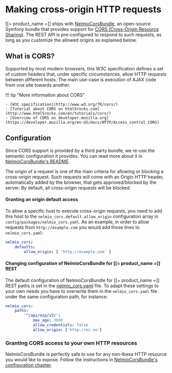 # Making cross-origin HTTP requests

[[= product_name =]] ships with [NelmioCorsBundle](https://github.com/nelmio/NelmioCorsBundle),
an open-source Symfony bundle that provides support for [CORS (Cross-Origin Resource Sharing)](http://www.w3.org/TR/cors/).
The REST API is pre-configured to respond to such requests, as long as you customize the allowed origins as explained below.

## What is CORS?

Supported by most modern browsers, this W3C specification defines a set of custom headers
that, under specific circumstances, allow HTTP requests between different hosts.
The main use-case is execution of AJAX code from one site towards another.

!!! tip "More information about CORS"

    - [W3C specification](http://www.w3.org/TR/cors/)
    - [Tutorial about CORS on html5rocks.com](http://www.html5rocks.com/en/tutorials/cors/)
    - [Overview of CORS on developer.mozilla.org](https://developer.mozilla.org/en-US/docs/HTTP/Access_control_CORS)

## Configuration

Since CORS support is provided by a third party bundle, we re-use the semantic configuration it provides.
You can read more about it in [NelmioCorsBundle's README](https://github.com/nelmio/NelmioCorsBundle/blob/master/README.md).

The origin of a request is one of the main criteria for allowing or blocking a cross-origin request.
Such requests will come with an Origin HTTP header, automatically added by the browser,
that gets approved/blocked by the server. By default, all cross-origin requests will be blocked.

#### Granting an origin default access

To allow a specific host to execute cross-origin requests, you need to add this host to the `nelmio_cors.default.allow_origin` configuration array in `config/packages/nelmio_cors.yaml`.
As an example, in order to allow requests from `http://example.com` you would add those lines to `nelmio_cors.yaml`:

``` yaml
nelmio_cors:
    defaults:
        allow_origin: [ 'http://example.com' ]
```

#### Changing configuration of NelmioCorsBundle for [[= product_name =]] REST

The default configuration of NelmioCorsBundle for [[= product_name =]] REST paths is set in the [nelmio_cors.yaml](https://github.com/ibexa/rest/blob/main/src/bundle/Resources/config/nelmio_cors.yml) file.
To adapt these settings to your own needs you have to overwrite them in the `nelmio_cors.yaml` file under the same configuration path, for instance:

```yaml
nelmio_cors:
    paths:
        '^/api/ezp/v2/':
            max_age: 3600
            allow_credentials: false
            allow_origin: ['http://ez.no']
```

### Granting CORS access to your own HTTP resources

NelmioCorsBundle is perfectly safe to use for any non-Ibexa HTTP resource you would like to expose.
Follow the instructions in [NelmioCorsBundle's configuration chapter](https://github.com/nelmio/NelmioCorsBundle/blob/master/README.md#configuration).
